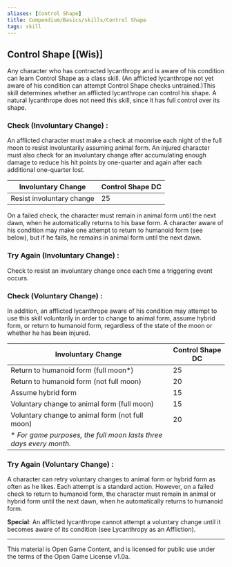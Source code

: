 ```yaml
---
aliases: [Control Shape]
title: Compendium/Basics/skills/Control Shape
tags: skill
---
```

## Control Shape [(Wis)]
Any character who has contracted lycanthropy and is aware of his condition can learn Control Shape as a class skill. (An afflicted lycanthrope not yet aware of his condition can attempt Control Shape checks untrained.)This skill determines whether an afflicted lycanthrope can control his shape. A natural lycanthrope does not need this skill, since it has full control over its shape.

### Check (Involuntary Change) : 
An afflicted character must make a check at moonrise each night of the full moon to resist involuntarily assuming animal form. An injured character must also check for an involuntary change after accumulating enough damage to reduce his hit points by one-quarter and again after each additional one-quarter lost.

|Involuntary Change|Control Shape DC|
|---|---|
|Resist involuntary change|25|

On a failed check, the character must remain in animal form until the next dawn, when he automatically returns to his base form. A character aware of his condition may make one attempt to return to humanoid form (see below), but if he fails, he remains in animal form until the next dawn.

### Try Again (Involuntary Change) : 
Check to resist an involuntary change once each time a triggering event occurs.

### Check (Voluntary Change) : 
In addition, an afflicted lycanthrope aware of his condition may attempt to use this skill voluntarily in order to change to animal form, assume hybrid form, or return to humanoid form, regardless of the state of the moon or whether he has been injured.

|Involuntary Change|Control Shape DC|
|---|---|
|Return to humanoid form (full moon*)|25|
|Return to humanoid form (not full moon)|20|
|Assume hybrid form|15|
|Voluntary change to animal form (full moon)|15|
|Voluntary change to animal form (not full moon)|20|
|* _For game purposes, the full moon lasts three days every month._|   |

### Try Again (Voluntary Change) : 
A character can retry voluntary changes to animal form or hybrid form as often as he likes. Each attempt is a standard action. However, on a failed check to return to humanoid form, the character must remain in animal or hybrid form until the next dawn, when he automatically returns to humanoid form.

**Special**: An afflicted lycanthrope cannot attempt a voluntary change until it becomes aware of its condition (see Lycanthropy as an Affliction).

---

This material is Open Game Content, and is licensed for public use under
the terms of the Open Game License v1.0a.

